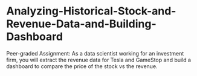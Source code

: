 # Analyzing-Historical-Stock-and-Revenue-Data-and-Building-Dashboard

Peer-graded Assignment: As a data scientist working for an investment firm, you will extract the revenue data for Tesla and GameStop and build a dashboard to compare the price of the stock vs the revenue.
